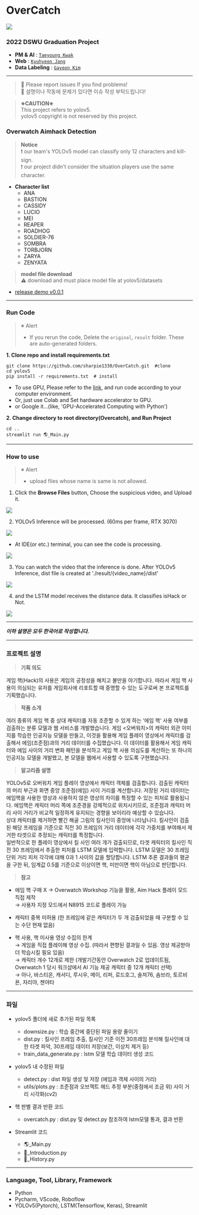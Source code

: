 # OverCatch

![](readme_img/블루스크린대표이미지.png)

### **2022 DSWU Graduation Project**
* **PM & AI** : [`Taeyoung Kwak`](https://github.com/sharpie1330)
* **Web** : [`Kyuhyeon Jang`](https://github.com/KyuhyeonJang)
* **Data Labeling** : [`Gayeon Kim`](https://github.com/gayeon1018)
---

> 💌 Please report issues If you find problems! <br>
> 💌 설명이나 작동에 문제가 있다면 이슈 작성 부탁드립니다!

> **※CAUTION※** <br>
This project refers to yolov5. <br>
yolov5 copyright is not reserved by this project. <br>

### **Overwatch Aimhack Detection**
> **Notice** <br>
❗ our team's YOLOv5 model can classify only 12 characters and kill-sign. <br>
> ❗ our project didn't consider the situation players use the same character. <br>

- **Character list**
  - ANA 
  - BASTION
  - CASSIDY
  - LUCIO
  - MEI
  - REAPER
  - ROADHOG
  - SOLDIER-76
  - SOMBRA
  - TORBJORN
  - ZARYA
  - ZENYATA

> **model file download** <br>
⚠ download and must place model file at yolov5/datasets
- [release demo v0.0.1](https://github.com/sharpie1330/OverCatch/releases/tag/demo)

---
### Run Code
> ※ Alert
> - If you rerun the code, Delete the ```original```, ```result``` folder. These are auto-generated folders.

**1. Clone repo and install requirements.txt**
```
git clone https://github.com/sharpie1330/OverCatch.git  #clone
cd yolov5
pip install -r requirements.txt  # install
```
- To use GPU, Please refer to the [link](https://pytorch.org/get-started/locally/), and run code according to your computer environment.
- Or, just use Colab and Set hardware accelerator to GPU.
- or Google it...(like, 'GPU-Accelerated Computing with Python')

**2. Change directory to root directory(Overcatch), and Run Project**
```
cd ..
streamlit run 🌎_Main.py
```

---
### How to use
> ※ Alert
> - upload files whose name is same is not allowed.

1. Click the **Browse Files** button, Choose the suspicious video, and Upload it.

![](readme_img/main.png)

2. YOLOv5 Inference will be processed. (60ms per frame, RTX 3070)

![](readme_img/yolov5.png)
- At IDE(or etc.) terminal, you can see the code is processing.

![](readme_img/terminal.png)

3. You can watch the video that the inference is done. After YOLOv5 Inference, dist file is created at './result/{video_name}/dist'

![](readme_img/step2.png)

4. and the LSTM model receives the distance data. It classifies isHack or Not.

![](readme_img/ishack.png)

---

**_이하 설명은 모두 한국어로 작성합니다._**

---

### 프로젝트 설명
> **기획 의도**

게임 핵(Hack)의 사용은 게임의 공정성을 해치고 불만을 야기합니다. 따라서 게임 핵 사용이 의심되는 유저를 게임회사에 리포트할 때 증명할 수 있는 도구로써 본 <OVERCATCH> 프로젝트를 기획했습니다.

> **작품 소개**

여러 종류의 게임 핵 중 상대 캐릭터를 자동 조준할 수 있게 하는 ‘에임 핵‘ 사용 여부를 검출하는 분류 모델과 웹 서비스를 개발했습니다. 게임 <오버워치>의 캐릭터 외관 이미지를 학습한 인공지능 모델을 만들고, 이것을 활용해 게임 플레이 영상에서 캐릭터를 검출해서 에임(조준점)과의 거리 데이터를 수집했습니다. 이 데이터를 활용해서 게임 캐릭터와 에임 사이의 거리 변화 패턴을 분석하고 게임 핵 사용 의심도를 계산하는 또 하나의 인공지능 모델을  개발했고, 본 모델을 웹에서 사용할 수 있도록 구현했습니다.

> **알고리즘 설명**

YOLOv5로 오버워치 게임 플레이 영상에서 캐릭터 객체를 검출합니다. 검출된 캐릭터의 머리 부근과 화면 중앙 조준점(에임) 사이 거리를 계산합니다.
저장된 거리 데이터는 에임핵을 사용한 영상과 사용하지 않은 영상의 차이를 특정할 수 있는 피처로 활용됩니다. 에임핵은 캐릭터 머리 쪽에 조준경을
강제적으로 위치시키므로, 조준점과 캐릭터 머리 사이 거리가 비교적 일정하게 유지되는 경향을 보이리라 예상할 수 있습니다.
<br>상대 캐릭터를 제거하면 빨간 해골 그림의 킬사인이 중앙에 나타납니다. 킬사인이 검출된 해당 프레임을 기준으로 직전 30 프레임의 거리 데이터에
각각 가중치를 부여해서 제거한 타겟으로 추정되는 캐릭터를 특정합니다.
<br>일반적으로 한 플레이 영상에서 킬 사인 여러 개가 검출되므로, 타겟 캐릭터의 킬사인 직전 30 프레임에서 추출한 피처를 LSTM 모델에 입력합니다.
LSTM 모델은 30 프레임 단위 거리 피처 각각에 대해 0과 1 사이의 값을 할당합니다. LSTM 추론 결과들의 평균을 구한 뒤, 임계값 0.5를 기준으로
이상이면 핵, 미만이면 핵이 아님으로 판단합니다.

> **참고**

- 에임 핵 구매 X → Overwatch Workshop 기능을 활용, Aim Hack 플레이 모드 직접 제작
  <br>→ 사용자 지정 모드에서 N8915 코드로 플레이 가능


- 캐릭터 중복 미허용 (한 프레임에 같은 캐릭터가 두 개 검출되었을 때 구분할 수 있는 수단 현재 없음)

- 핵 사용, 핵 미사용 영상 수집의 한계
  <br>→ 게임을 직접 플레이해 영상 수집. (따라서 편향된 결과일 수 있음. 영상 제공받아 더 학습시킬 필요 있음)
  <br>→ 캐릭터 개수 12개로 제한 (개발기간동안 Overwatch 2로 업데이트됨, Overwatch 1 당시 워크샵에서 AI 기능 제공 캐릭터 중 12개 캐릭터 선택)
  <br>→ 아나, 바스티온, 캐서디, 루시우, 메이, 리퍼, 로드호그, 솔져76, 솜브라, 토르비욘, 자리야, 젠야타

---

### 파일

- yolov5 폴더에 새로 추가된 파일 목록
  - downsize.py : 학습 중간에 중단된 파일 용량 줄이기
  - dist.py : 킬사인 프레임 추출, 킬사인 기준 이전 30프레임 분석해 킬사인에 대한 타겟 파악, 30프레임 데이터 저장(보간, 이상치 제거 등)
  - train_data_generate.py : lstm 모델 학습 데이터 생성 코드


- yolov5 내 수정된 파일
  - detect.py : dist 파일 생성 및 저장 (에임과 객체 사이의 거리)
  - utils/plots.py : 조준점과 오브젝트 헤드 추정 부분(중점에서 조금 위) 사이 거리 시각화(cv2)


- 핵 판별 결과 반환 코드
  - overcatch.py : dist.py 및 detect.py 참조하여 lstm모델 통과, 결과 반환


- Streamlit 코드
  - 🌎_Main.py
  - 📑_Introduction.py
  - 📼_History.py

---

### Language, Tool, Library, Framework

- Python
- Pycharm, VScode, Roboflow
- YOLOv5(Pytorch), LSTM(Tensorflow, Keras), Streamlit
